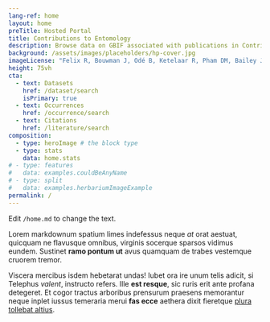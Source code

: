 ```yaml
---
lang-ref: home
layout: home
preTitle: Hosted Portal
title: Contributions to Entomology
description: Browse data on GBIF associated with publications in Contributions to Entomology
background: /assets/images/placeholders/hp-cover.jpg
imageLicense: "Felix R, Bouwman J, Odé B, Ketelaar R, Pham DM, Bailey J (2025) The grasshoppers and crickets (Orthoptera) of the Socotra Archipelago (Yemen): a comprehensive overview and a description of a new _Oecanthus_ Tree Cricket (Oecanthidae). Contributions to Entomology 75(1): 21-166. [https://doi.org/10.3897/contrib.entomol.75.e144389](https://doi.org/10.3897/contrib.entomol.75.e144389)"
height: 75vh
cta:
  - text: Datasets
    href: /dataset/search
    isPrimary: true
  - text: Occurrences
    href: /occurrence/search
  - text: Citations
    href: /literature/search  
composition:
  - type: heroImage # the block type
  - type: stats
    data: home.stats
# - type: features
#   data: examples.couldBeAnyName
# - type: split
#   data: examples.herbariumImageExample
permalink: /
---
```


Edit `/home.md` to change the text.

Lorem markdownum spatium limes indefessus neque *at* orat aestuat, quicquam ne
flavusque omnibus, virginis socerque sparsos vidimus eundem. Sustinet **ramo
pontum ut** avus quamquam de trabes vestemque cruorem tremor.

Viscera mercibus isdem hebetarat undas! Iubet ora ire unum telis adicit, si
Telephus *valent*, instructo refers. Ille **est resque**, sic ruris erit ante
profana detegeret. Et cogor tractus arboribus prensurum praesens memorantur
neque inplet iussus temeraria merui **fas ecce** aethera dixit fieretque [plura
tollebat altius](http://virgineusque.net/est.html).
